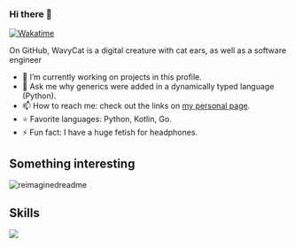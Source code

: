 ### Hi there 👋
[![Wakatime](https://wakatime.com/badge/user/4d385370-f82a-45c4-a4b9-9353d2226a3b.svg)](https://wakatime.com/@wavycat)

On GitHub, WavyCat is a digital creature with cat ears, as well as a software engineer

- 🔭 I’m currently working on projects in this profile.
- 💬 Ask me why generics were added in a dynamically typed language (Python).
- 📫 How to reach me: check out the links on [my personal page](https://wavycat.ru).
- ⭐️ Favorite languages: Python, Kotlin, Go.
- ⚡️ Fun fact: I have a huge fetish for headphones.

## Something interesting
<img src="https://myreadme.vercel.app/api/embed/wavy-cat?panels=userstatistics,toprepositories,toplanguages,commitgraph" alt="reimaginedreadme" />

## Skills
<img src="https://skillicons.dev/icons?i=py,flask,fastapi,go,docker,git,github,githubactions,idea,pycharm,sublime,bash,powershell,discord,bots,linux,debian,postgres,mysql,sqlite,redis,firebase,supabase,aws,gcp,cloudflare,workers,nginx,bootstrap,figma&perline=15" />
